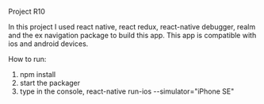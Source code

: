 Project R10

In this project I used react native, react redux, react-native debugger, realm and the ex navigation package to build this app.
This app is compatible with ios and android devices.

How to run:
1. npm install
2. start the packager
3. type in the console, react-native run-ios --simulator="iPhone SE"
